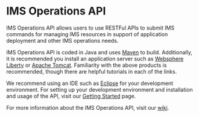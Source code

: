 # IMS Operations API

IMS Operations API allows users to use RESTFul APIs to submit IMS commands for managing IMS resources in support of application deployment and other IMS operations needs.

IMS Operations API is coded in Java and uses [Maven](https://maven.apache.org/) to build. Additionally, it is recommended you install an application server such as [Websphere Liberty](https://developer.ibm.com/wasdev/) or [Apache Tomcat](https://tomcat.apache.org/). Familiarity with the above products is recommended, though there are helpful tutorials in each of the links. 

We recommend using an IDE such as [Eclipse](https://www.eclipse.org/) for your development environment. For setting up your development environment and installation and usage of the API, visit our [Getting Started](https://github.ibm.com/ims/ims-operations-api/wiki/Getting-Started) page.

For more information about the IMS Operations API, visit our [wiki](https://github.ibm.com/ims/ims-operations-api/wiki).



